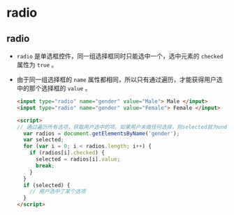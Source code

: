 # radio

## radio

*   `radio` 是单选框控件，同一组选择框同时只能选中一个，选中元素的 `checked` 属性为 `true` 。

*   由于同一组选择框的 `name` 属性都相同，所以只有通过遍历，才能获得用户选中的那个选择框的 `value` 。

    ```html
    <input type="radio" name="gender" value="Male"> Male </input>
    <input type="radio" name="gender" value="Female"> Female </input>

    <script>
    // 通过遍历所有选项，获取用户选中的项。如果用户未做任何选择，则selected就为undefined。
      var radios = document.getElementsByName('gender');
      var selected;
      for (var i = 0; i < radios.length; i++) {
        if (radios[i].checked) {
          selected = radios[i].value;
          break;
        }
      }
      if (selected) {
        // 用户选中了某个选项
      }
    </script>
    ```

